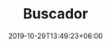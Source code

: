 ---
title: "Buscador"
date: 2019-10-29T13:49:23+06:00
draft: false

# meta description
description: "Resultats de la cerca"

# type
type : "search"
---